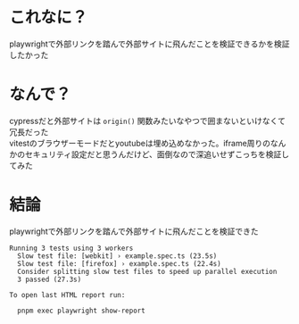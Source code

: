 # これなに？
playwrightで外部リンクを踏んで外部サイトに飛んだことを検証できるかを検証したかった

# なんで？
cypressだと外部サイトは ```origin()``` 関数みたいなやつで囲まないといけなくて冗長だった  
vitestのブラウザーモードだとyoutubeは埋め込めなかった。iframe周りのなんかのセキュリティ設定だと思うんだけど、面倒なので深追いせずこっちを検証してみた  

# 結論
playwrightで外部リンクを踏んで外部サイトに飛んだことを検証できた

```
Running 3 tests using 3 workers
  Slow test file: [webkit] › example.spec.ts (23.5s) 
  Slow test file: [firefox] › example.spec.ts (22.4s)
  Consider splitting slow test files to speed up parallel execution
  3 passed (27.3s)

To open last HTML report run:

  pnpm exec playwright show-report
```